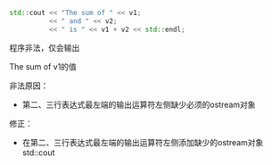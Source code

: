 ```c++
std::cout << "The sum of " << v1;
		  << " and " << v2;
		  << " is " << v1 + v2 << std::endl;
```

程序非法，仅会输出

The sum of v1的值

非法原因：

- 第二、三行表达式最左端的输出运算符左侧缺少必须的ostream对象

修正：

- 在第二、三行表达式最左端的输出运算符左侧添加缺少的ostream对象std::cout